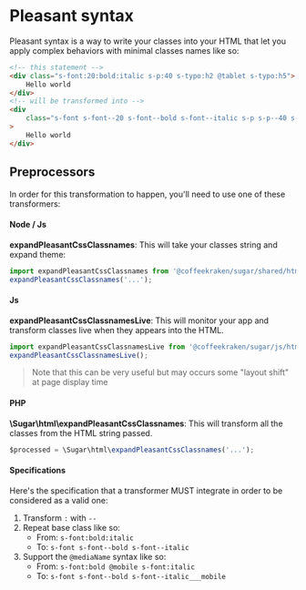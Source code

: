 <!--
/**
 * @name            Pleasant syntax
 * @namespace       doc.css
 * @type            Markdown
 * @platform        md
 * @status          stable
 * @menu            Documentation / CSS           /doc/css/pleasant-syntax
 *
 * @since           2.0.0
 * @author    Olivier Bossel <olivier.bossel@gmail.com> (https://olivierbossel.com)
 */
-->

<!-- image -->

<!-- header -->
##### 



# Pleasant syntax

Pleasant syntax is a way to write your classes into your HTML that let you apply complex behaviors with minimal classes names like so:

```html
<!-- this statement -->
<div class="s-font:20:bold:italic s-p:40 s-typo:h2 @tablet s-typo:h5">
    Hello world
</div>
<!-- will be transformed into -->
<div
    class="s-font s-font--20 s-font--bold s-font--italic s-p s-p--40 s-typo s-typo--h2 s-typo--h5___tablet"
>
    Hello world
</div>
```

## Preprocessors

In order for this transformation to happen, you'll need to use one of these transformers:

#### Node / Js

**expandPleasantCssClassnames**: This will take your classes string and expand theme:

```js
import expandPleasantCssClassnames from '@coffeekraken/sugar/shared/html/expandPleasantCssClassnames';
expandPleasantCssClassnames('...');
```

#### Js

**expandPleasantCssClassnamesLive**: This will monitor your app and transform classes live when they appears into the HTML.

```js
import expandPleasantCssClassnamesLive from '@coffeekraken/sugar/js/html/expandPleasantCssClassnamesLive';
expandPleasantCssClassnamesLive();
```

> Note that this can be very useful but may occurs some "layout shift" at page display time

#### PHP

**\Sugar\html\expandPleasantCssClassnames**: This will transform all the classes from the HTML string passed.

```js
$processed = \Sugar\html\expandPleasantCssClassnames('...');
```

#### Specifications

Here's the specification that a transformer MUST integrate in order to be considered as a valid one:

1. Transform `:` with `--`
2. Repeat base class like so:
    - From: `s-font:bold:italic`
    - To: `s-font s-font--bold s-font--italic`
3. Support the `@mediaName` syntax like so:
    - From: `s-font:bold @mobile s-font:italic`
    - To: `s-font s-font--bold s-font--italic___mobile`

